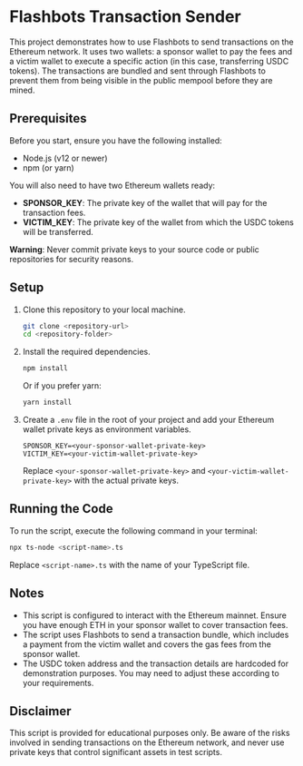 
# Flashbots Transaction Sender

This project demonstrates how to use Flashbots to send transactions on the Ethereum network. It uses two wallets: a sponsor wallet to pay the fees and a victim wallet to execute a specific action (in this case, transferring USDC tokens). The transactions are bundled and sent through Flashbots to prevent them from being visible in the public mempool before they are mined.

## Prerequisites

Before you start, ensure you have the following installed:
- Node.js (v12 or newer)
- npm (or yarn)

You will also need to have two Ethereum wallets ready:
- **SPONSOR_KEY**: The private key of the wallet that will pay for the transaction fees.
- **VICTIM_KEY**: The private key of the wallet from which the USDC tokens will be transferred.

**Warning**: Never commit private keys to your source code or public repositories for security reasons.

## Setup

1. Clone this repository to your local machine.

   ```bash
   git clone <repository-url>
   cd <repository-folder>
   ```

2. Install the required dependencies.

   ```bash
   npm install
   ```

   Or if you prefer yarn:

   ```bash
   yarn install
   ```

3. Create a `.env` file in the root of your project and add your Ethereum wallet private keys as environment variables.

   ```
   SPONSOR_KEY=<your-sponsor-wallet-private-key>
   VICTIM_KEY=<your-victim-wallet-private-key>
   ```

   Replace `<your-sponsor-wallet-private-key>` and `<your-victim-wallet-private-key>` with the actual private keys.

## Running the Code

To run the script, execute the following command in your terminal:

```bash
npx ts-node <script-name>.ts
```

Replace `<script-name>.ts` with the name of your TypeScript file.

## Notes

- This script is configured to interact with the Ethereum mainnet. Ensure you have enough ETH in your sponsor wallet to cover transaction fees.
- The script uses Flashbots to send a transaction bundle, which includes a payment from the victim wallet and covers the gas fees from the sponsor wallet.
- The USDC token address and the transaction details are hardcoded for demonstration purposes. You may need to adjust these according to your requirements.

## Disclaimer

This script is provided for educational purposes only. Be aware of the risks involved in sending transactions on the Ethereum network, and never use private keys that control significant assets in test scripts.
